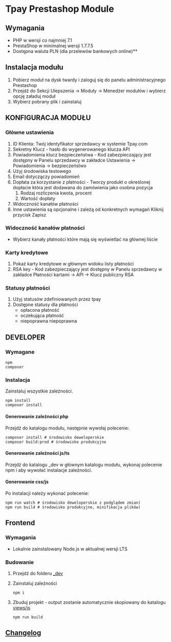 # Tpay Prestashop Module

## Wymagania

- PHP w wersji co najmniej 7.1
- PrestaShop w minimalnej wersji 1.7.7.5
- Dostępna waluta PLN (dla przelewów bankowych online)**

## Instalacja modułu

1. Pobierz moduł na dysk twardy i zaloguj się do panelu administracyjnego Prestashop
2. Przejdź do Sekcji Ulepszenia -> Moduły -> Menedżer modułów i wybierz opcję załaduj moduł
3. Wybierz pobrany plik i zainstaluj

## KONFIGURACJA MODUŁU

### Główne ustawienia
1. ID Klienta: Twój identyfikator sprzedawcy w systemie Tpay.com
2. Sekretny Klucz - hasło do wygenerowanego klucza API
3. Powiadomienia klucz bezpieczeństwa - Kod zabezpieczający jest dostępny w Panelu sprzedawcy w zakładce Ustawienia -> Powiadomienia -> bezpieczeństwo
4. Użyj środowiska testowego
5. Email dotyczączy powiadomień
6. Dopłata za korzystanie z płatności - Tworzy produkt o określonej dopłacie która jest dodawana do zamówienia jako osobna pozycja
    1. Rodzaj rozliczenia kwota, procent
    2. Wartość dopłaty
7. Widoczność kanałów płatności
8. Inne ustawienia są opcjonalne i zależą od konkretnych wymagań
   Kliknij przycisk Zapisz

### Widoczność kanałów płatności
- Wybierz kanały płatności które mają się wyświetlać na głównej liście

### Karty kredytowe
1. Pokaż karty kredytowe w głównym widoku listy płatności
2. RSA key - Kod zabezpieczający jest dostępny w Panelu sprzedawcy w zakładce Płatności kartami -> API -> Klucz publiczny RSA


### Statusy płatności
1. Użyj statusów zdefiniowanych przez tpay
2. Dostępne statusy dla płatności
   - opłacona płatność
   - oczekująca płatność
   - niepoprawna niepoprawna

## DEVELOPER

### Wymagane
```
npm
composer
```

### Instalacja
Zainstaluj wszystkie zależności.

```
npm install
composer install
```

#### Generowanie zależności php
Przejdź do katalogu modułu, następnie wywołaj polecenie:
```
composer install # środowisko deweloperskie
composer build:prod # środowisko produkcyjne
```
#### Generowanie zależności js/ts
Przejdź do katalogu _dev w głównym katalogu modułu, wykonaj polecenie npm i aby wywołać instalacje zależności.

#### Generowanie css/js
Po instalacji należy wykonać polecenie:
```
npm run watch # środowisko deweloperskie z podglądem zmian)
npm run build # środowisko produkcyjne, minifikacja plików)
```

## Frontend

### Wymagania

- Lokalnie zainstalowany Node.js w aktualnej wersji LTS

### Budowanie

1. Przejdź do folderu [_dev](_dev)
1. Zainstaluj zależności

    ```shell
    npm i
    ```

1. Zbuduj projekt - output zostanie automatycznie skopiowany do katalogu [views/js](views/js)

    ```shell
    npm run build
    ```

## [Changelog](./CHANGELOG.md)

